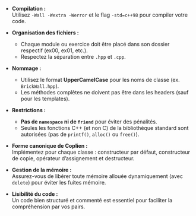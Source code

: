 
- **Compilation :**  
  Utilisez `-Wall -Wextra -Werror` et le flag `-std=c++98` pour compiler votre code.

- **Organisation des fichiers :**  
  - Chaque module ou exercice doit être placé dans son dossier respectif (ex00, ex01, etc.).  
  - Respectez la séparation entre `.hpp` et `.cpp`.

- **Nommage :**  
  - Utilisez le format **UpperCamelCase** pour les noms de classe (ex. `BrickWall.hpp`).  
  - Les méthodes complètes ne doivent pas être dans les headers (sauf pour les templates).

- **Restrictions :**  
  - **Pas de `namespace` ni de `friend`** pour éviter des pénalités.  
  - Seules les fonctions C++ (et non C) de la bibliothèque standard sont autorisées (pas de `printf()`, `alloc()` ou `free()`).

- **Forme canonique de Coplien :**  
  Implémentez pour chaque classe : constructeur par défaut, constructeur de copie, opérateur d’assignement et destructeur.

- **Gestion de la mémoire :**  
  Assurez-vous de libérer toute mémoire allouée dynamiquement (avec `delete`) pour éviter les fuites mémoire.

- **Lisibilité du code :**  
  Un code bien structuré et commenté est essentiel pour faciliter la compréhension par vos pairs.